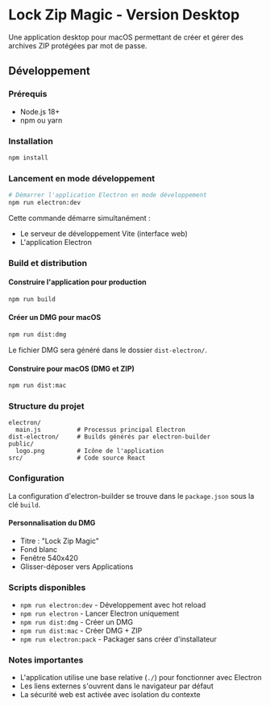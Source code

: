 # Lock Zip Magic - Version Desktop

Une application desktop pour macOS permettant de créer et gérer des archives ZIP protégées par mot de passe.

## Développement

### Prérequis
- Node.js 18+
- npm ou yarn

### Installation
```bash
npm install
```

### Lancement en mode développement
```bash
# Démarrer l'application Electron en mode développement
npm run electron:dev
```

Cette commande démarre simultanément :
- Le serveur de développement Vite (interface web)
- L'application Electron

### Build et distribution

#### Construire l'application pour production
```bash
npm run build
```

#### Créer un DMG pour macOS
```bash
npm run dist:dmg
```

Le fichier DMG sera généré dans le dossier `dist-electron/`.

#### Construire pour macOS (DMG et ZIP)
```bash
npm run dist:mac
```

### Structure du projet

```
electron/
  main.js          # Processus principal Electron
dist-electron/     # Builds générés par electron-builder
public/
  logo.png         # Icône de l'application
src/               # Code source React
```

### Configuration

La configuration d'electron-builder se trouve dans le `package.json` sous la clé `build`.

#### Personnalisation du DMG
- Titre : "Lock Zip Magic"
- Fond blanc
- Fenêtre 540x420
- Glisser-déposer vers Applications

### Scripts disponibles

- `npm run electron:dev` - Développement avec hot reload
- `npm run electron` - Lancer Electron uniquement
- `npm run dist:dmg` - Créer un DMG
- `npm run dist:mac` - Créer DMG + ZIP
- `npm run electron:pack` - Packager sans créer d'installateur

### Notes importantes

- L'application utilise une base relative (`./`) pour fonctionner avec Electron
- Les liens externes s'ouvrent dans le navigateur par défaut
- La sécurité web est activée avec isolation du contexte
